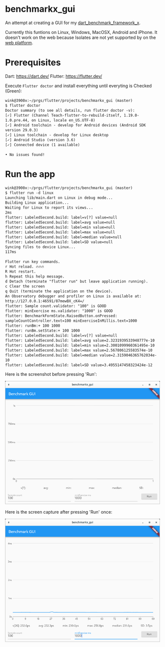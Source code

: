 # benchmarkx_gui

An attempt at creating a GUI for my [dart_benchmark_framework_x](https://github.com/winksaville/dart_benchmark_framework_x).

Currently this funtions on Linux, Windows, MacOSX, Android and iPhone.
It doesn't work on the web because Isolates are not yet supported
by on the [web platform](https://github.com/flutter/flutter/issues/33577).

# Prerequisites

Dart: https://dart.dev/
Flutter: https://flutter.dev/

Execute `Flutter doctor` and install everything until everyting is Checked (Green):

```
wink@3900x:~/prgs/flutter/projects/benchmarkx_gui (master)
$ flutter doctor
Doctor summary (to see all details, run flutter doctor -v):
[✓] Flutter (Channel Teach-flutter-to-rebuild-itself, 1.19.0-1.0.pre.44, on Linux, locale en_US.UTF-8)
[✓] Android toolchain - develop for Android devices (Android SDK version 29.0.3)
[✓] Linux toolchain - develop for Linux desktop
[✓] Android Studio (version 3.6)
[✓] Connected device (1 available)

• No issues found!
```

# Run the app

```
wink@3900x:~/prgs/flutter/projects/benchmarkx_gui (master)
$ flutter run -d linux
Launching lib/main.dart on Linux in debug mode...
Building Linux application...                                           
Waiting for Linux to report its views...                             2ms
flutter: LabeledSecond.build: label=v[?] value=null                     
flutter: LabeledSecond.build: label=avg value=null                      
flutter: LabeledSecond.build: label=min value=null                      
flutter: LabeledSecond.build: label=max value=null                      
flutter: LabeledSecond.build: label=median value=null                   
flutter: LabeledSecond.build: label=SD value=null                       
Syncing files to device Linux...                                   117ms

Flutter run key commands.
r Hot reload. 🔥🔥🔥
R Hot restart.
h Repeat this help message.
d Detach (terminate "flutter run" but leave application running).
c Clear the screen
q Quit (terminate the application on the device).
An Observatory debugger and profiler on Linux is available at: http://127.0.0.1:46591/87mewBX_cK4=/
flutter: Sample count.validator: "100" is GOOD
flutter: minExercise ms.validator: "1000" is GOOD
flutter: BenchmarkFormState.RaisedButton.onPressed: sampleCountController.text=100 minExerciseInMillis.text=1000
flutter: runBm:+ 100 1000
flutter: runBm.setState:+ 100 1000
flutter: LabeledSecond.build: label=v[?] value=null
flutter: LabeledSecond.build: label=avg value=2.3231939533948777e-10
flutter: LabeledSecond.build: label=min value=2.3001099960361495e-10
flutter: LabeledSecond.build: label=max value=2.567806125583574e-10
flutter: LabeledSecond.build: label=median value=2.3159046365762034e-10
flutter: LabeledSecond.build: label=SD value=3.4955147458323424e-12
```

Here is the screenshot before pressing 'Run':

![Run Once](/resources/Benchmarkx_gui-initial.png)

Here is the screen capture after pressing 'Run' once:

![Run Once](/resources/Benchmarkx_gui-run.png)




